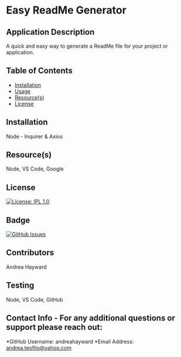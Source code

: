 # Easy ReadMe Generator

## Application Description
A quick and easy way to generate a ReadMe file for your project or application.

## Table of Contents
* [Installation](#installation)
* [Usage](#usage)
* [Resource(s)](#resource)
* [License](#license)

## Installation
Node - Inquirer & Axios

## Resource(s)
Node, VS Code, Google

## License
[![License: IPL 1.0](https://img.shields.io/badge/License-IPL%201.0-blue.svg)](https://opensource.org/licenses/IPL-1.0)

## Badge
[![GitHub Issues](https://img.shields.io/github/issues-pr/cdnjs/cdnjs.svg?style=flat)]()

## Contributors
Andrea Hayward

## Testing
Node, VS Code, GitHub

## Contact Info - For any additional questions or support please reach out:
*GitHub Username: andreahayward
*Email Address: andrea.teofilo@yahoo.com

    